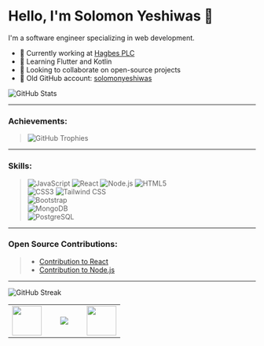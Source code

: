 # Hello, I'm Solomon Yeshiwas 👋

I'm a software engineer specializing in web development.

- 🔭 Currently working at [Hagbes PLC](https://github.com/Hagbes-developers)
- 🌱 Learning Flutter and Kotlin
- 👯 Looking to collaborate on open-source projects
- 🔭 Old GitHub account: [solomonyeshiwas](https://github.com/solomonyeshiwas)

![GitHub Stats](https://github-readme-stats.vercel.app/api?username=Mrsele&show_icons=true&count_private=true&include_all_commits=true&theme=default)

---

### Achievements:
> ![GitHub Trophies](https://github-profile-trophy.vercel.app/?username=Mrsele&theme=onedark)

---

### Skills:
> ![JavaScript](https://img.shields.io/badge/-JavaScript-F7DF1E?style=flat&logo=javascript&logoColor=white)
> ![React](https://img.shields.io/badge/-React-61DAFB?style=flat&logo=react&logoColor=white)
> ![Node.js](https://img.shields.io/badge/-Node.js-339933?style=flat&logo=node.js&logoColor=white)
> ![HTML5](https://img.shields.io/badge/-HTML5-E34F26?style=flat&logo=html5&logoColor=white)  
> ![CSS3](https://img.shields.io/badge/-CSS3-1572B6?style=flat&logo=css3&logoColor=white)
> ![Tailwind CSS](https://img.shields.io/badge/-Tailwind%20CSS-06B6D4?style=flat&logo=tailwindcss&logoColor=white)  
> ![Bootstrap](https://img.shields.io/badge/-Bootstrap-7952B3?style=flat&logo=bootstrap&logoColor=white)  
> ![MongoDB](https://img.shields.io/badge/-MongoDB-47A248?style=flat&logo=mongodb&logoColor=white)  
> ![PostgreSQL](https://img.shields.io/badge/-PostgreSQL-4169E1?style=flat&logo=postgresql&logoColor=white)  

---

### Open Source Contributions:
> - [Contribution to React](https://github.com/facebook/react/pull/...)
> - [Contribution to Node.js](https://github.com/nodejs/node/pull/...)

---

![GitHub Streak](https://github-readme-streak-stats.herokuapp.com/?user=Mrsele&theme=highcontrast)

<table width="100" align='center'>
<tr>
    <td align='center' width="60">
        <a href="https://twitter.com/AshutoshD07"><img src="https://cdn-icons-png.flaticon.com/512/1409/1409937.png" width="60"></a>
    </td>
    <td align='center' width="60">
        <a href="https://www.instagram.com/07_ashutosh_dwivedi/"><img src="https://cdn-icons-png.flaticon.com/512/1409/1409946.png"></a>
    </td>
    <td align='center' width="60">
        <a href="https://www.linkedin.com/in/ashutosh-dwivedi-b3025b196"><img src="https://cdn-icons-png.flaticon.com/512/1409/1409945.png" width="60"></a>
    </td>
</tr>
</table>
